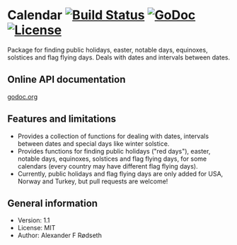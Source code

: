 # Calendar [![Build Status](https://travis-ci.com/xyproto/calendar.svg?branch=master)](https://travis-ci.com/xyproto/calendar) [![GoDoc](https://godoc.org/github.com/xyproto/calendar?status.svg)](http://godoc.org/github.com/xyproto/calendar) [![License](http://img.shields.io/badge/license-MIT-green.svg?style=flat)](https://raw.githubusercontent.com/xyproto/calendar/master/LICENSE)

Package for finding public holidays, easter, notable days, equinoxes, solstices and flag flying days. Deals with dates and intervals between dates.

Online API documentation
------------------------

[godoc.org](http://godoc.org/github.com/xyproto/calendar)


Features and limitations
------------------------

* Provides a collection of functions for dealing with dates, intervals between dates and special days like winter solstice.
* Provides functions for finding public holidays ("red days"), easter, notable days, equinoxes, solstices and flag flying days, for some calendars (every country may have different flag flying days).
* Currently, public holidays and flag flying days are only added for USA, Norway and Turkey, but pull requests are welcome!


General information
-------------------

* Version: 1.1
* License: MIT
* Author: Alexander F Rødseth
